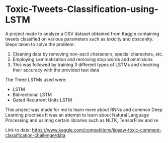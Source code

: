 # Toxic-Tweets-Classification-using-LSTM

A project made to analyze a CSV dataset obtained from Kaggle containing tweets classified on various parameters such as toxicity and obscenity.
Steps taken to solve the problem:
1. Cleaning data by removing non-ascii characters, special characters, etc. 
2. Employing Lemmatization and removing stop words and ommisions
3. This was followed by training 3 different types of LSTMs and checking their accuracy with the provided test data

The Three LSTMs used were:
 - LSTM
 - Bidirectional LSTM
 - Gated Recurrent Units LSTM
 
 This project was made for me to learn more about RNNs and common Deep Learning practises
 It was an attempt to learn about Natural Language Processing and usimng certain libraries such as NLTK, TensorFlow and re

Link to data: https://www.kaggle.com/competitions/jigsaw-toxic-comment-classification-challenge/data
